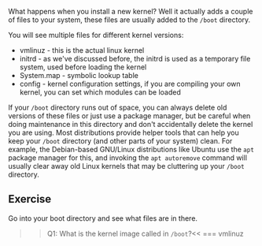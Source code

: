 What happens when you install a new kernel? Well it actually adds a couple of files to your system, these files are usually added to the `/boot` directory. 

You will see multiple files for different kernel versions:

* vmlinuz - this is the actual linux kernel
* initrd - as we've discussed before, the initrd is used as a temporary file system, used before loading the kernel
* System.map - symbolic lookup table
* config - kernel configuration settings, if you are compiling your own kernel, you can set which modules can be loaded

If your `/boot` directory runs out of space, you can always delete old versions of these files or just use a package manager, but be careful when doing maintenance in this directory and don't accidentally delete the kernel you are using. Most distributions provide helper tools that can help you keep your `/boot` directory (and other parts of your system) clean. For example, the Debian-based GNU/Linux distributions like Ubuntu use the `apt` package manager for this, and invoking the `apt autoremove` command will usually clear away old Linux kernels that may be cluttering up your `/boot` directory.

## Exercise

Go into your boot directory and see what files are in there. 

>>Q1: What is the kernel image called in `/boot`?<<
=== vmlinuz
